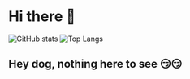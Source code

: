 # Hi there 👋
![GitHub stats](https://github-readme-stats.vercel.app/api?username=fukemy&show_icons=true&theme=ambient_gradient)
![Top Langs](https://github-readme-stats.vercel.app/api/top-langs/?username=fukemy&layout=compact)
## Hey dog, nothing here to see 😏😏
<!--
**fukemy/fukemy** is a ✨ _special_ ✨ repository because its `README.md` (this file) appears on your GitHub profile.

Here are some ideas to get you started:

- 🔭 I’m currently working on ...
- 🌱 I’m currently learning ...
- 👯 I’m looking to collaborate on ...
- 🤔 I’m looking for help with ...
- 💬 Ask me about ...
- 📫 How to reach me: ...
- 😄 Pronouns: ...
- ⚡ Fun fact: ...
-->

